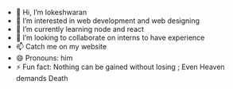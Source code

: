 - 👋 Hi, I’m lokeshwaran
- 👀 I’m interested in web development and web designing
- 🌱 I’m currently learning node and react
- 💞️ I’m looking to collaborate on interns to have experience
- 📫 Catch me on my website
- 😄 Pronouns: him
- ⚡ Fun fact: Nothing can be gained without losing ;
Even Heaven demands Death

<!---
Lokesh11052007/Lokesh11052007 is a ✨ special ✨ repository because its `README.md` (this file) appears on your GitHub profile.
You can click the Preview link to take a look at your changes.
--->
